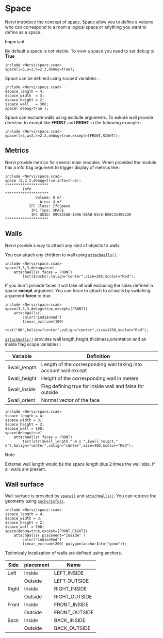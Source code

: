 


# Space

Nervi introduce the concept of [space](./space.scad). Space allow you to define a volume who can correspond to a room a logical space or anything you want to define as a space.

> [!IMPORTANT]  
> By default a space is not visible. To view a space you need to set debug to **True**


```openscad-3D;ColorScheme=Nature
include <Nervi/space.scad>
space(l=3,w=2,h=2.3,debug=true);
```

Space can be defined using scoped variables : 

```openscad-3D;ColorScheme=Nature
include <Nervi/space.scad>
$space_length = 4;
$space_width  = 3;
$space_height = 2;
$space_wall   = 300;
space( debug=true );
```

Space can exclude walls using exclude arguments. To exlude wall provide direction to except like **FRONT** and **RIGHT** in the following example :   

```openscad-3D;ColorScheme=Nature
include <Nervi/space.scad>
space(l=3,w=2,h=2.3,debug=true,except=[FRONT,RIGHT]);
```

## Metrics

Nervi provide metrics for several main modules. When provided the module has a info flag argument to trigger display of metrics like : 

```
include <Nervi/space.scad>
space (2,2,2,debug=true,info=true);
********************
        Info        
********************
              Volume: 8 m³ 
                Area: 4 m² 
           IFC Class: IfcSpace 
            IFC Type: SPACE 
            IFC GUID: 09CB35AE-1D46-5BAB-85C8-88BC31408230 
********************
```
 
## Walls 

Nervi provide a way to attach any kind of objects to walls. 

You can attach any children to wall using [`attachWalls()`](./space.scad#module-attachwalls).

```openscad-3D;ColorScheme=Nature;Huge
include <Nervi/space.scad>
space(3,3,3,debug=true)
	attachWalls( faces = FRONT)
		text($anchor,halign="center",size=200,$color="Red");
```

If you don't provide faces it will take all wall excluding the sides defined in space **except** argument. You can force to attach to all walls by switching argument **force** to true.

```openscad-3D;ColorScheme=Nature;Huge
include <Nervi/space.scad>
space(3,3,3,debug=true,except=[FRONT])
	attachWalls()
		color("IndianRed")
		linear_extrude(100)
		text("OK",halign="center",valign="center",size=1200,$color="Red");
```




[`attachWalls()`](./space.scad#module-attachwalls) provides wall length,height,thickness,orientation and an inside flag scope variables : 

|Variable|Definition|
|---|---|
|$wall_length| Length of the corresponding wall taking into account wall except|
|$wall_height| Height of the corresponding wall in meters|
|$wall_inside| Flag defining true for inside wall and false for outside|
|$wall_orient| Normal vector of the face|

```openscad-3D;ColorScheme=Nature;Big
include <Nervi/space.scad>
$space_length = 4;
$space_width = 3;
$space_height = 2;
$space_wall = 100;
space(debug=true)
	attachWalls( faces = FRONT)
		text(str($wall_length," m x ",$wall_height," m"),halign="center",valign="center",size=400,$color="Red");
```		
> [!NOTE]  
> External wall length would be the space length plus 2 times the wall size. If all walls are present.


## Wall surface

Wall surface is provided by [`space()`](./space.scad#module-space) and [`attachWalls()`](./space.scad#module-attachwalls).  You can retrieve the geometry using [`anchorInfo()`](./utils.scad#function-anchorInfo).

```openscad-3D;ColorScheme=Nature;Huge
include <Nervi/space.scad>
$space_length = 4;
$space_width = 3;
$space_height = 2;
$space_wall = 500;
space(debug=true,except=[FRONT,RIGHT])
	attachWalls( placement="inside" )
		color("indianRed")
		linear_extrude(200)	polygon(anchorInfo("geom"));
```



 








Technicaly localization of walls are defined using anchors. 

|Side|placement|Name|   
|---|---|---|
|Left|Inside|LEFT_INSIDE|
||Outside|LEFT_OUTSIDE|
|Right|Inside|RIGHT_INSIDE|
||Outside|RIGHT_OUTSIDE|
|Front|Inside|FRONT_INSIDE|
||Outside|FRONT_OUTSIDE|
|Back|Inside|BACK_INSIDE|
||Outside|BACK_OUTSIDE|























